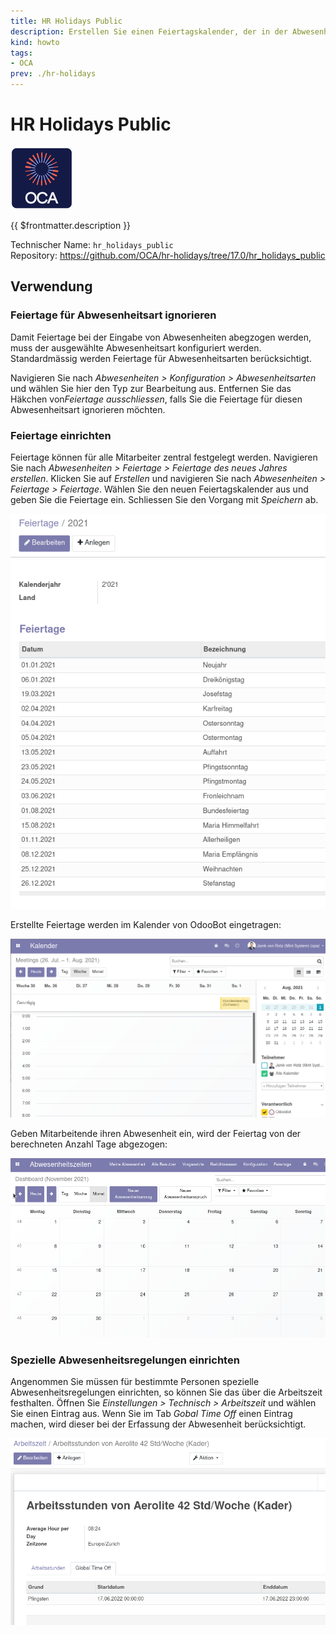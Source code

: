 ```yaml
---
title: HR Holidays Public
description: Erstellen Sie einen Feiertagskalender, der in der Abwesenheiten berücksichtigt wird.
kind: howto
tags:
- OCA
prev: ./hr-holidays
---
```

# HR Holidays Public
![icon_oca_app](attachments/icon_oca_app.png)

{{ $frontmatter.description }}

Technischer Name: `hr_holidays_public`\
Repository: <https://github.com/OCA/hr-holidays/tree/17.0/hr_holidays_public>

## Verwendung

### Feiertage für Abwesenheitsart ignorieren

Damit Feiertage bei der Eingabe von Abwesenheiten abegzogen werden, muss der ausgewählte Abwesenheitsart konfiguriert werden. Standardmässig werden Feiertage für Abwesenheitsarten berücksichtigt.

Navigieren Sie nach *Abwesenheiten > Konfiguration > Abwesenheitsarten* und wählen Sie hier den Typ zur Bearbeitung aus. Entfernen Sie das Häkchen  von*Feiertage ausschliessen*, falls Sie die Feiertage für diesen Abwesenheitsart ignorieren möchten.

### Feiertage einrichten

Feiertage können für alle Mitarbeiter zentral festgelegt werden. Navigieren Sie nach *Abwesenheiten > Feiertage > Feiertage des neues Jahres erstellen*. Klicken Sie auf *Erstellen* und navigieren Sie nach *Abwesenheiten > Feiertage > Feiertage*. Wählen Sie den neuen Feiertagskalender aus und geben Sie die Feiertage ein. Schliessen Sie den Vorgang mit *Speichern* ab.

![](attachments/HR%20Holidays%20Public%20Beispiel%20Feiertagskalender.png)

Erstellte Feiertage werden im Kalender von OdooBot eingetragen:

![](attachments/HR-Holidays-Public%20OdooBot.png)

Geben Mitarbeitende ihren Abwesenheit ein, wird der Feiertag von der berechneten Anzahl Tage abgezogen:

![HR Holidays Public Abzug](attachments/HR%20Holidays%20Public%20Abzug.gif)

### Spezielle Abwesenheitsregelungen einrichten

Angenommen Sie müssen für bestimmte Personen spezielle Abwesenheitsregelungen einrichten, so können Sie das über die Arbeitszeit festhalten. Öffnen Sie *Einstellungen > Technisch > Arbeitszeit* und wählen Sie einen Eintrag aus. Wenn Sie im Tab *Gobal Time Off* einen Eintrag machen, wird dieser bei der Erfassung der Abwesenheit berücksichtigt.

![](attachments/Abwesenheitszeiten%20Global%20Time%20Off.png)